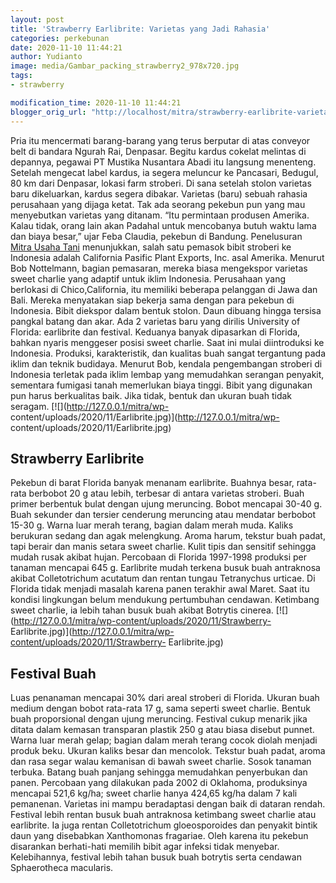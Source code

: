 ```yaml
---
layout: post
title: 'Strawberry Earlibrite: Varietas yang Jadi Rahasia'
categories: perkebunan
date: 2020-11-10 11:44:21
author: Yudianto
image: media/Gambar_packing_strawberry2_978x720.jpg
tags:
- strawberry

modification_time: 2020-11-10 11:44:21
blogger_orig_url: "http://localhost/mitra/strawberry-earlibrite-varietas-yang.html"
---
```


Pria itu mencermati barang-barang yang terus berputar di atas conveyor belt di
bandara Ngurah Rai, Denpasar. Begitu kardus cokelat melintas di depannya,
pegawai PT Mustika Nusantara Abadi itu langsung menenteng. Setelah mengecat
label kardus, ia segera meluncur ke Pancasari, Bedugul, 80 km dari Denpasar,
lokasi farm stroberi. Di sana setelah stolon varietas baru dikeluarkan, kardus
segera dibakar. Varietas (baru) sebuah rahasia perusahaan yang dijaga ketat.
Tak ada seorang pekebun pun yang mau menyebutkan varietas yang ditanam. “Itu
permintaan produsen Amerika. Kalau tidak, orang lain akan Padahal untuk
mencobanya butuh waktu lama dan biaya besar,” ujar Feba Claudia, pekebun di
Bandung. Penelusuran [Mitra Usaha Tani](http://127.0.0.1/mitra) menunjukkan,
salah satu pemasok bibit stroberi ke Indonesia adalah California Pasific Plant
Exports, Inc. asal Amerika. Menurut Bob Nottelmann, bagian pemasaran, mereka
biasa mengekspor varietas sweet charlie yang adaptif untuk iklim Indonesia.
Perusahaan yang berlokasi di Chico,California, itu memiliki beberapa pelanggan
di Jawa dan Bali. Mereka menyatakan siap bekerja sama dengan para pekebun di
Indonesia. Bibit diekspor dalam bentuk stolon. Daun dibuang hingga tersisa
pangkal batang dan akar. Ada 2 varietas baru yang dirilis University of
Florida: earlibrite dan festival. Keduanya banyak dipasarkan di Florida,
bahkan nyaris menggeser posisi sweet charlie. Saat ini mulai diintroduksi ke
Indonesia. Produksi, karakteristik, dan kualitas buah sangat tergantung pada
iklim dan teknik budidaya. Menurut Bob, kendala pengembangan stroberi di
Indonesia terletak pada iklim lembap yang memudahkan serangan penyakit,
sementara fumigasi tanah memerlukan biaya tinggi. Bibit yang digunakan pun
harus berkualitas baik. Jika tidak, bentuk dan ukuran buah tidak seragam.
[![](http://127.0.0.1/mitra/wp-
content/uploads/2020/11/Earlibrite.jpg)](http://127.0.0.1/mitra/wp-
content/uploads/2020/11/Earlibrite.jpg)

## Strawberry Earlibrite

Pekebun di barat Florida banyak menanam earlibrite. Buahnya besar, rata-rata
berbobot 20 g atau lebih, terbesar di antara varietas stroberi. Buah primer
berbentuk bulat dengan ujung meruncing. Bobot mencapai 30-40 g. Buah sekunder
dan tersier cenderung meruncing atau mendatar berbobot 15-30 g. Warna luar
merah terang, bagian dalam merah muda. Kaliks berukuran sedang dan agak
melengkung. Aroma harum, tekstur buah padat, tapi berair dan manis setara
sweet charlie. Kulit tipis dan sensitif sehingga mudah rusak akibat hujan.
Percobaan di Florida 1997-1998 produksi per tanaman mencapai 645 g. Earlibrite
mudah terkena busuk buah antraknosa akibat Colletotrichum acutatum dan rentan
tungau Tetranychus urticae. Di Florida tidak menjadi masalah karena panen
terakhir awal Maret. Saat itu kondisi lingkungan belum mendukung pertumbuhan
cendawan. Ketimbang sweet charlie, ia lebih tahan busuk buah akibat Botrytis
cinerea. [![](http://127.0.0.1/mitra/wp-content/uploads/2020/11/Strawberry-
Earlibrite.jpg)](http://127.0.0.1/mitra/wp-content/uploads/2020/11/Strawberry-
Earlibrite.jpg)

## Festival Buah

Luas penanaman mencapai 30% dari areal stroberi di Florida. Ukuran buah medium
dengan bobot rata-rata 17 g, sama seperti sweet charlie. Bentuk buah
proporsional dengan ujung meruncing. Festival cukup menarik jika ditata dalam
kemasan transparan plastik 250 g atau biasa disebut punnet. Warna luar merah
gelap; bagian dalam merah terang cocok diolah menjadi produk beku. Ukuran
kaliks besar dan mencolok. Tekstur buah padat, aroma dan rasa segar walau
kemanisan di bawah sweet charlie. Sosok tanaman terbuka. Batang buah panjang
sehingga memudahkan penyerbukan dan panen. Percobaan yang dilakukan pada 2002
di Oklahoma, produksinya mencapai 521,6 kg/ha; sweet charlie hanya 424,65
kg/ha dalam 7 kali pemanenan. Varietas ini mampu beradaptasi dengan baik di
dataran rendah. Festival lebih rentan busuk buah antraknosa ketimbang sweet
charlie atau earlibrite. Ia juga rentan Colletotrichum gloeosporoides dan
penyakit bintik daun yang disebabkan Xanthomonas fragariae. Oleh karena itu
pekebun disarankan berhati-hati memilih bibit agar infeksi tidak menyebar.
Kelebihannya, festival lebih tahan busuk buah botrytis serta cendawan
Sphaerotheca macularis.


